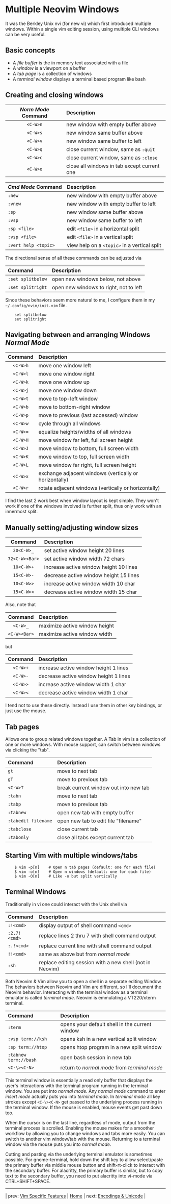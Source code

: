 # Multiple Neovim Windows

It was the Berkley Unix nvi (for new vi) which first
introduced multiple windows.  Within a single vim editing
session, using multiple CLI windows can be very useful.

## Basic concepts

* A *file buffer* is the in memory text associated with a file
* A *window* is a viewport on a buffer
* A *tab page* is a collection of windows
* A *terminal window* displays a terminal based program like bash

## Creating and closing windows

| *Norm Mode* Command  | Description                                 |
|:--------------------:|:------------------------------------------- |
| `<C-W>n`             | new window with empty buffer above          |
| `<C-W>s`             | new window same buffer above                |
| `<C-W>v`             | new window same buffer to left              |
| `<C-W>q`             | close current window, same as `:quit`       |
| `<C-W>c`             | close current window, same as `:close`      |
| `<C-W>o`             | close all windows in tab except current one |

| *Cmd Mode* Command   | Description                                  |
|:-------------------- |:-------------------------------------------- |
| `:new`               | new window with empty buffer above           |
| `:vnew`              | new window with empty buffer to left         |
| `:sp`                | new window same buffer above                 |
| `:vsp`               | new window same buffer to left               |
| `:sp <file>`         | edit `<file>` in a horizontal split          |
| `:vsp <file>`        | edit `<file>` in a vertical split            |
| `:vert help <topic>` | view help on a `<topic>` in a vertical split |

The directional sense of all these commands can be adjusted via

| Command           | Description                            |
|:----------------- |:-------------------------------------- |
| `:set splitbelow` | open new windows below, not above      |
| `:set splitright` | open new windows to right, not to left |

Since these behaviors seem more natural to me, I configure them
in my `~/.config/nvim/init.vim` file.

```
    set splitbelow
    set splitright
```

## Navigating between and arranging Windows *Normal Mode*

| Command  | Description                                                  |
|:--------:|:------------------------------------------------------------ |
| `<C-W>h` | move one window left                                         |
| `<C-W>l` | move one window right                                        |
| `<C-W>k` | move one window up                                           |
| `<C-W>j` | move one window down                                         |
| `<C-W>t` | move to top-left window                                      |
| `<C-W>b` | move to bottom-right window                                  |
| `<C-W>p` | move to previous (last accessed) window                      |
| `<C-W>w` | cycle through all windows                                    |
| `<C-W>=` | equalize heights/widths of all windows                       |
| `<C-W>H` | move window far left, full screen height                     |
| `<C-W>J` | move window to bottom, full screen width                     |
| `<C-W>K` | move window to top, full screen width                        |
| `<C-W>L` | move window far right, full screen height                    |
| `<C-W>x` | exchange adjacent windows (vertically or horizontally)       |
| `<C-W>r` | rotate adjacent windows (vertically or horizontally)         |

I find the last 2 work best when window layout is kept simple.
They won't work if one of the windows involved is further split,
thus only work with an innermost split.

## Manually setting/adjusting window sizes

| Command        | Description                            |
|:--------------:|:-------------------------------------- |
| `20<C-W>_`     | set active window height 20 lines      |
| `72<C-W><Bar>` | set active window width 72 chars       |
| `10<C-W>+`     | increase active window height 10 lines |
| `15<C-W>-`     | decrease active window height 15 lines |
| `10<C-W>>`     | increase active window width 10 char   |
| `15<C-W><`     | decrease active window width 15 char   |

Also, note that

| Command      | Description                   |
|:------------:|:----------------------------- |
| `<C-W>_`     | maximize active window height |
| `<C-W><Bar>` | maximize active window width  |

but

| Command  | Description                            |
|:--------:|:-------------------------------------- |
| `<C-W>+` | increase active window height 1 lines  |
| `<C-W>-` | decrease active window height 1 lines  |
| `<C-W>>` | increase active window width 1 char    |
| `<C-W><` | decrease active window width 1 char    |

I tend not to use these directly.  Instead I use them
in other key bindings, or just use the mouse.

## Tab pages

Allows one to group related windows together.  A Tab in vim
is a collection of one or more windows.  With mouse support,
can switch between windows via clicking the "tab".

| Command             | Description                           |
|:------------------- |:------------------------------------- |
| `gt`                | move to next tab                      |
| `gT`                | move to previous tab                  |
| `<C-W>T`            | break current window out into new tab |
| `:tabn`             | move to next tab                      |
| `:tabp`             | move to previous tab                  |
| `:tabnew`           | open new tab with empty buffer        |
| `:tabedit filename` | open new tab to edit file "filename"  |
| `:tabclose`         | close current tab                     |
| `:tabonly`          | close all tabs except current tab     |

## Starting Vim with multiple windows/tabs

```
    $ vim -p[n]    # Open n tab pages (default: one for each file)
    $ vim -o[n]    # Open n windows (default: one for each file)
    $ vim -O[n]    # Like -o but split vertically
```

## Terminal Windows

Traditionally in vi one could interact with the Unix shell via

| Command      | Description                                              |
|:------------ |:-------------------------------------------------------- |
| `:!<cmd>`    | display output of shell command `<cmd>`                  |
| `:2,7!<cmd>` | replace lines 2 thru 7 with shell command output         |
| `:.!<cmd>`   | replace current line with shell command output           |
| `!!<cmd>`    | same as above but from *normal mode*                     |
| `:sh`        | replace editing session with a new shell (not in Neovim) |

Both Neovim & Vim allow you to open a shell in a separate editing Window.
The behaviors between Neovim and Vim are different, so I'll document
the Neovim behavior.  Interacting with the terminal window as a
terminal emulator is called *terminal mode*.  Neovim is emmulating
a VT220/xterm terminal.

| Command               | Description                                    |
|:--------------------- |:---------------------------------------------- |
| `:term`               | opens your default shell in the current window |
| `:vsp term://ksh`     | opens ksh in a new vertical split window       |
| `:sp term://htop`     | opens htop program in a new split window       |
| `:tabnew term://bash` | open bash session in new tab                   |
| `<C-\><C-N>`          | return to *normal mode* from *terminal mode*   |

This terminal window is essentially a read only buffer that
displays the user's interactions with the terminal program running
in the terminal window.  You are put into *normal mode*.  Any
*normal mode* command to enter *insert mode* actually puts you
into *terminal mode*.  In *terminal mode* all key strokes except
`<C-\><C-N>` get passed to the underlying process running
in the terminal window.  If the mouse is enabled, mouse events
get past down too.

When the cursor is on the last line, regardless of mode,
output from the terminal process is scrolled.  Enabling the
mouse makes for a smoother workflow by allowing you to
change windows and tabs more easily.  You can switch to another
vim window/tab with the mouse.  Returning to a terminal
window via the mouse puts you into *normal mode*.

Cutting and pasting via the underlying terminal emulator is
sometimes possible.  For gnome-terminal, hold down the shift key
to allow select/paste the primary buffer via middle mouse button and
shift-rt-click to interact with the secondary buffer.  For alacritty,
the primary buffer is similar, but to copy text to the secondary
buffer, you need to put alacritty into vi-mode via CTRL+SHIFT+SPACE.

---

| prev: [Vim Specific Features][1] | [Home][2] | next: [Encodings & Unicode][3] |

[1]: 05-VimSpecificFeatures.md
[2]: ../README.md
[3]: 07-EncodingsUnicode.md
